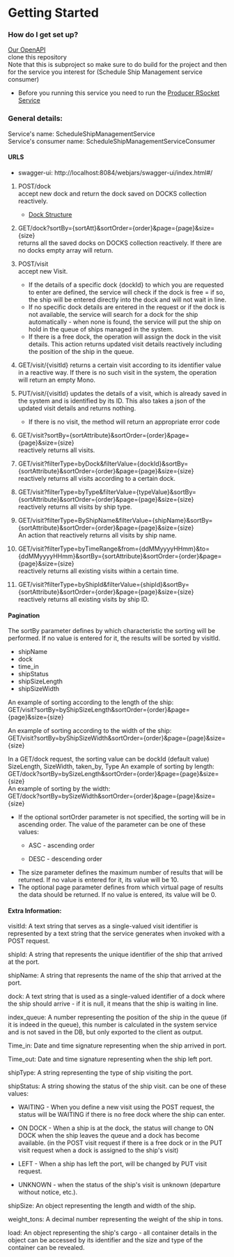# Getting Started

### How do I get set up?
[Our OpenAPI](http://localhost:8084/webjars/swagger-ui/index.html#/)  
clone this repository  
Note that this is subproject so make sure to do build for the project and then for the service you interest for (Schedule Ship Management service consumer)  
  
* Before you running this service you need to run the [Producer RSocket Service](../ScheduleShipManagementService/README.md)  
  
  
### General details:
Service's name: ScheduleShipManagementService  
Service's consumer name: ScheduleShipManagementServiceConsumer  
#### URLS  
* swagger-ui: http://localhost:8084/webjars/swagger-ui/index.html#/  
1. POST/dock  
    accept new dock and return the dock saved on DOCKS collection reactively.  
   * [Dock Structure](../ScheduleShipManagementService/README.md)  
   
2. GET/dock?sortBy={sortAtt}&sortOrder={order}&page={page}&size={size}  
    returns all the saved docks on DOCKS collection reactively. If there are no docks empty array will return.  

3. POST/visit  
    accept new Visit.   
   * If the details of a specific dock {dockId} to which you are requested to enter are defined, the service will check if the dock is free = if so, the ship will be entered directly into the dock and will not wait in line.  
   * If no specific dock details are entered in the request or if the dock is not available, the service will search for a dock for the ship automatically - when none is found, the service will put the ship on hold in the queue of ships managed in the system.  
   * If there is a free dock, the operation will assign the dock in the visit details. This action returns updated visit details reactively including the position of the ship in the queue.  
   
4. GET/visit/{visitId}
   returns a certain visit according to its identifier value in a reactive way. If there is no such visit in the system, the operation will return an empty Mono.  
5. PUT/visit/{visitId}
   updates the details of a visit, which is already saved in the system and is identified by its ID. This also takes a json of the updated visit details and returns nothing.  

   * If there is no visit, the method will return an appropriate error code  
6. GET/visit?sortBy={sortAttribute}&sortOrder={order}&page={page}&size={size}  
   reactively returns all visits.  
7. GET/visit?filterType=byDock&filterValue={dockId}&sortBy={sortAttribute}&sortOrder={order}&page={page}&size={size}  
   reactively returns all visits according to a certain dock.  
8. GET/visit?filterType=byType&filterValue={typeValue}&sortBy={sortAttribute}&sortOrder={order}&page={page}&size={size}  
   reactively returns all visits by ship type.  
9. GET/visit?filterType=ByShipName&filterValue={shipName}&sortBy={sortAttribute}&sortOrder={order}&page={page}&size={size}  
   An action that reactively returns all visits by ship name.  
10. GET/visit?filterType=byTimeRange&from={ddMMyyyyHHmm}&to={ddMMyyyyHHmm}&sortBy={sortAttribute}&sortOrder={order}&page={page}&size={size}  
    reactively returns all existing visits within a certain time.  
11. GET/visit?filterType=byShipId&filterValue={shipId}&sortBy={sortAttribute}&sortOrder={order}&page={page}&size={size}  
    reactively returns all existing visits by ship ID.  

#### Pagination
The sortBy parameter defines by which characteristic the sorting will be performed. If no value is entered for it, the results will be sorted by visitId.   

* shipName
* dock  
* time_in  
* shipStatus  
* shipSizeLength  
* shipSizeWidth  

An example of sorting according to the length of the ship:  
    GET/visit?sortBy=byShipSizeLength&sortOrder={order}&page={page}&size={size}  

  
An example of sorting according to the width of the ship:  
    GET/visit?sortBy=byShipSizeWidth&sortOrder={order}&page={page}&size={size}  
  
In a GET/dock request, the sorting value can be dockId (default value) SizeLength, SizeWidth, taken_by, Type
An example of sorting by length:  
    GET/dock?sortBy=bySizeLength&sortOrder={order}&page={page}&size={size}  
An example of sorting by the width:  
    GET/dock?sortBy=bySizeWidth&sortOrder={order}&page={page}&size={size}    

* If the optional sortOrder parameter is not specified, the sorting will be in ascending order. The value of the parameter can be one of these values:  

  * ASC - ascending order

  * DESC - descending order

- The size parameter defines the maximum number of results that will be returned. If no value is entered for it, its value will be 10.
- The optional page parameter defines from which virtual page of results the data should be returned. If no value is entered, its value will be 0.
#### Extra Information:

visitId: A text string that serves as a single-valued visit identifier is represented by a text string that the service generates when invoked with a POST request.  

shipId: A string that represents the unique identifier of the ship that arrived at the port.  

shipName: A string that represents the name of the ship that arrived at the port.  

dock: A text string that is used as a single-valued identifier of a dock where the ship should arrive - if it is null, it means that the ship is waiting in line.  

index_queue: A number representing the position of the ship in the queue (if it is indeed in the queue), this number is calculated in the system service and is not saved in the DB, but only exported to the client as output.  

Time_in: Date and time signature representing when the ship arrived in port.  

Time_out: Date and time signature representing when the ship left port.  

shipType: A string representing the type of ship visiting the port.  

shipStatus: A string showing the status of the ship visit. can be one of these values:  

- WAITING - When you define a new visit using the POST request, the status will be WAITING if there is no free dock where the ship can enter.  

- ON DOCK - When a ship is at the dock, the status will change to ON DOCK when the ship leaves the queue and a dock has become available. (in the POST visit request if there is a free dock or in the PUT visit request when a dock is assigned to the ship's visit)
  
- LEFT - When a ship has left the port, will be changed by PUT visit request.  

- UNKNOWN - when the status of the ship's visit is unknown (departure without notice, etc.).  

shipSize: An object representing the length and width of the ship.  

weight_tons: A decimal number representing the weight of the ship in tons.  

load: An object representing the ship's cargo - all container details in the object can be accessed by its identifier and the size and type of the container can be revealed.  